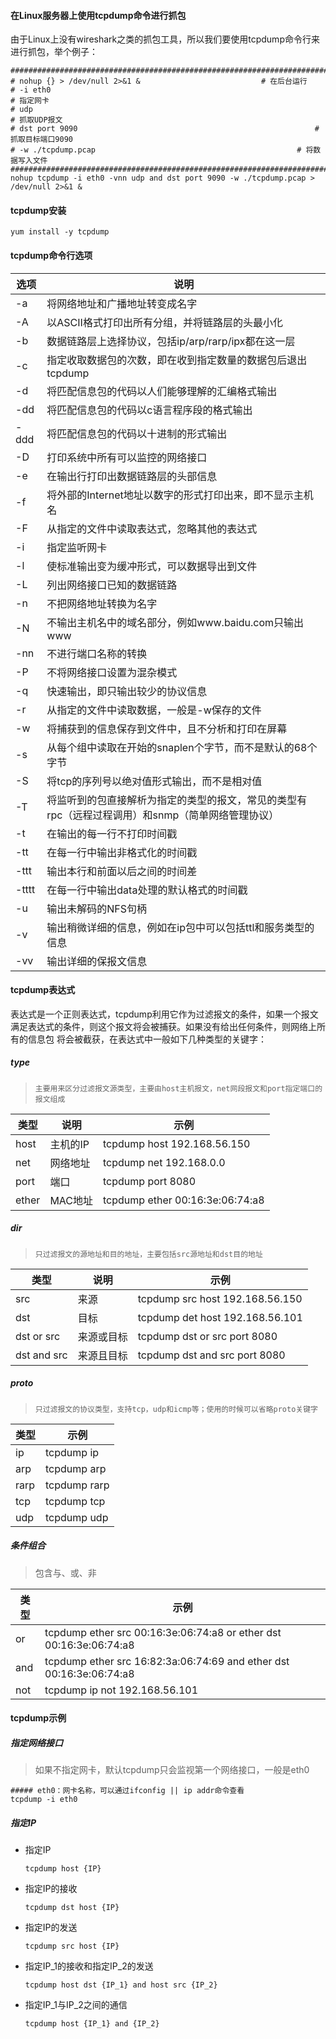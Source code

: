 #### 在Linux服务器上使用tcpdump命令进行抓包

由于Linux上没有wireshark之类的抓包工具，所以我们要使用tcpdump命令行来进行抓包，举个例子：

```shell
#######################################################################
# nohup	{} > /dev/null 2>&1 &							# 在后台运行
# -i eth0																	# 指定网卡
# udp 																		# 抓取UDP报文
# dst port 9090 													# 抓取目标端口9090
# -w ./tcpdump.pcap		 										# 将数据写入文件
#######################################################################
nohup tcpdump -i eth0 -vnn udp and dst port 9090 -w ./tcpdump.pcap > /dev/null 2>&1 &
```



#### tcpdump安装

```shell
yum install -y tcpdump
```



#### tcpdump命令行选项

| 选项  | 说明                                                         |
| ----- | ------------------------------------------------------------ |
| -a    | 将网络地址和广播地址转变成名字                               |
| -A    | 以ASCII格式打印出所有分组，并将链路层的头最小化              |
| -b    | 数据链路层上选择协议，包括ip/arp/rarp/ipx都在这一层          |
| -c    | 指定收取数据包的次数，即在收到指定数量的数据包后退出tcpdump  |
| -d    | 将匹配信息包的代码以人们能够理解的汇编格式输出               |
| -dd   | 将匹配信息包的代码以c语言程序段的格式输出                    |
| -ddd  | 将匹配信息包的代码以十进制的形式输出                         |
| -D    | 打印系统中所有可以监控的网络接口                             |
| -e    | 在输出行打印出数据链路层的头部信息                           |
| -f    | 将外部的Internet地址以数字的形式打印出来，即不显示主机名     |
| -F    | 从指定的文件中读取表达式，忽略其他的表达式                   |
| -i    | 指定监听网卡                                                 |
| -l    | 使标准输出变为缓冲形式，可以数据导出到文件                   |
| -L    | 列出网络接口已知的数据链路                                   |
| -n    | 不把网络地址转换为名字                                       |
| -N    | 不输出主机名中的域名部分，例如www.baidu.com只输出www         |
| -nn   | 不进行端口名称的转换                                         |
| -P    | 不将网络接口设置为混杂模式                                   |
| -q    | 快速输出，即只输出较少的协议信息                             |
| -r    | 从指定的文件中读取数据，一般是-w保存的文件                   |
| -w    | 将捕获到的信息保存到文件中，且不分析和打印在屏幕             |
| -s    | 从每个组中读取在开始的snaplen个字节，而不是默认的68个字节    |
| -S    | 将tcp的序列号以绝对值形式输出，而不是相对值                  |
| -T    | 将监听到的包直接解析为指定的类型的报文，常见的类型有rpc（远程过程调用）和snmp（简单网络管理协议） |
| -t    | 在输出的每一行不打印时间戳                                   |
| -tt   | 在每一行中输出非格式化的时间戳                               |
| -ttt  | 输出本行和前面以后之间的时间差                               |
| -tttt | 在每一行中输出data处理的默认格式的时间戳                     |
| -u    | 输出未解码的NFS句柄                                          |
| -v    | 输出稍微详细的信息，例如在ip包中可以包括ttl和服务类型的信息  |
| -vv   | 输出详细的保报文信息                                         |



#### tcpdump表达式

表达式是一个正则表达式，tcpdump利用它作为过滤报文的条件，如果一个报文满足表达式的条件，则这个报文将会被捕获。如果没有给出任何条件，则网络上所有的信息包 将会被截获，在表达式中一般如下几种类型的关键字：

##### type

>   ```
>   主要用来区分过滤报文源类型，主要由host主机报文，net网段报文和port指定端口的报文组成
>   ```

| 类型  | 说明     | 示例                            |
| ----- | -------- | ------------------------------- |
| host  | 主机的IP | tcpdump host 192.168.56.150     |
| net   | 网络地址 | tcpdump net 192.168.0.0         |
| port  | 端口     | tcpdump port 8080               |
| ether | MAC地址  | tcpdump ether 00:16:3e:06:74:a8 |

##### dir

>   ```
>   只过滤报文的源地址和目的地址，主要包括src源地址和dst目的地址
>   ```

| 类型        | 说明       | 示例                            |
| ----------- | ---------- | ------------------------------- |
| src         | 来源       | tcpdump src host 192.168.56.150 |
| dst         | 目标       | tcpdump det host 192.168.56.101 |
| dst or src  | 来源或目标 | tcpdump dst or src port 8080    |
| dst and src | 来源且目标 | tcpdump dst and src port 8080   |

##### proto

>   ```
>   只过滤报文的协议类型，支持tcp，udp和icmp等；使用的时候可以省略proto关键字
>   ```

| 类型 | 示例         |
| ---- | ------------ |
| ip   | tcpdump ip   |
| arp  | tcpdump arp  |
| rarp | tcpdump rarp |
| tcp  | tcpdump tcp  |
| udp  | tcpdump udp  |

##### 条件组合

>   包含与、或、非

| 类型 | 示例                                                         |
| ---- | ------------------------------------------------------------ |
| or   | tcpdump ether src 00:16:3e:06:74:a8 or ether dst 00:16:3e:06:74:a8 |
| and  | tcpdump ether src 16:82:3a:06:74:69 and ether dst 00:16:3e:06:74:a8 |
| not  | tcpdump ip not 192.168.56.101                                |



#### tcpdump示例

##### 指定网络接口

>   如果不指定网卡，默认tcpdump只会监视第一个网络接口，一般是eth0

```shell
##### eth0：网卡名称，可以通过ifconfig || ip addr命令查看
tcpdump -i eth0
```

##### 指定IP

-   指定IP

    ```shell
    tcpdump host {IP}
    ```

-   指定IP的接收

    ```shell
    tcpdump dst host {IP} 
    ```

-   指定IP的发送

    ```shell
    tcpdump src host {IP}
    ```

-   指定IP_1的接收和指定IP_2的发送

    ```shell
    tcpdump host dst {IP_1} and host src {IP_2}
    ```

-   指定IP_1与IP_2之间的通信

    ```shell
    tcpdump host {IP_1} and {IP_2}
    ```

    
